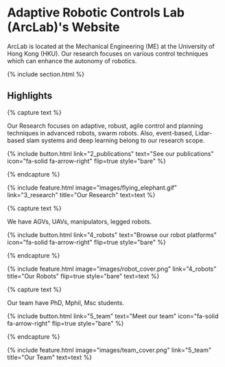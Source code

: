 ---
---

# Adaptive Robotic Controls Lab (ArcLab)'s Website

ArcLab is located at the Mechanical Engineering (ME) at the University of Hong Kong (HKU).
Our research focuses on various control techniques which can enhance the autonomy of robotics.





{% include section.html %}

## Highlights

{% capture text %}

Our Research focuses on adaptive, robust, agile control and planning techniques in advanced robots, swarm robots.
Also, event-based, Lidar-based slam systems and deep learning belong to our research scope.



{%
  include button.html
  link="2_publications"
  text="See our publications"
  icon="fa-solid fa-arrow-right"
  flip=true
  style="bare"
%}

{% endcapture %}

{%
  include feature.html
  image="images/flying_elephant.gif"
  link="3_research"
  title="Our Research"
  text=text
%}

{% capture text %}

We have AGVs, UAVs, manipulators, legged robots.

{%
  include button.html
  link="4_robots"
  text="Browse our robot platforms"
  icon="fa-solid fa-arrow-right"
  flip=true
  style="bare"
%}

{% endcapture %}

{%
  include feature.html
  image="images/robot_cover.png"
  link="4_robots"
  title="Our Robots"
  flip=true
  style="bare"
  text=text
%}

{% capture text %}

Our team have PhD, Mphil, Msc students.

{%
  include button.html
  link="5_team"
  text="Meet our team"
  icon="fa-solid fa-arrow-right"
  flip=true
  style="bare"
%}

{% endcapture %}

{%
  include feature.html
  image="images/team_cover.png"
  link="5_team"
  title="Our Team"
  text=text
%}
